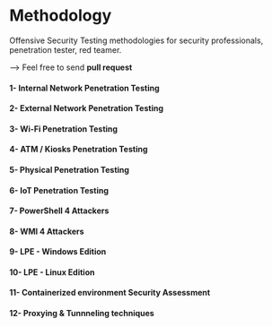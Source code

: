 # Methodology

Offensive Security Testing methodologies for security professionals, penetration tester, red teamer.

--> Feel free to send **pull request**

#### 1- Internal Network Penetration Testing 

#### 2- External Network Penetration Testing

#### 3- Wi-Fi Penetration Testing

#### 4- ATM / Kiosks Penetration Testing

#### 5- Physical Penetration Testing

#### 6- IoT Penetration Testing

#### 7- PowerShell 4 Attackers

#### 8- WMI 4 Attackers

#### 9- LPE - Windows Edition

#### 10- LPE - Linux Edition

#### 11- Containerized environment Security Assessment

#### 12- Proxying & Tunnneling techniques